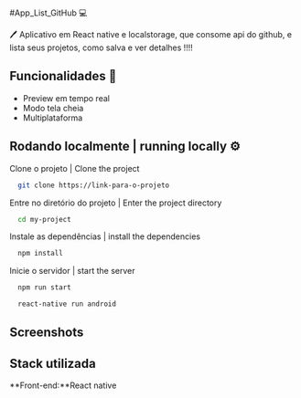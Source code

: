 
#App_List_GitHub 💻 
 
🖊 
Aplicativo em React native e localstorage, que consome api do github, e lista seus projetos, como salva e ver detalhes !!!!
## Funcionalidades   💎 


- Preview em tempo real
- Modo tela cheia
- Multiplataforma


## Rodando localmente  | running locally ⚙️ 

Clone o projeto | Clone the project

```bash
  git clone https://link-para-o-projeto
```

Entre no diretório do projeto | Enter the project directory

```bash
  cd my-project
```

Instale as dependências | install the dependencies

```bash
  npm install
```

Inicie o servidor | start the server

```bash
  npm run start
```
```bash
  react-native run android
```

## Screenshots


## Stack utilizada

**Front-end:**React native





